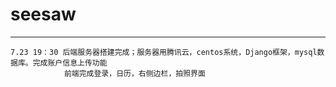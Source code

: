 # seesaw


---

    7.23 19：30 后端服务器搭建完成；服务器用腾讯云，centos系统，Django框架，mysql数据库。完成账户信息上传功能
                前端完成登录，日历，右侧边栏，拍照界面
